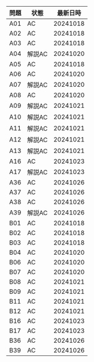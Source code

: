 | 問題 | 状態 | 最新日時 | 
| ---- | ---- | -------- | 
| A01  | AC   | 20241018 | 
| A02  | AC   | 20241018 | 
| A03  | AC   | 20241018 | 
| A04  | 解説AC   | 20241020 | 
| A05  | AC   | 20241018 | 
| A06  | AC   | 20241020 | 
| A07  | 解説AC   | 20241020 | 
| A08  | AC   | 20241020 | 
| A09  | 解説AC   | 20241021 | 
| A10  | 解説AC   | 20241021 | 
| A11  | 解説AC   | 20241021 | 
| A12  | 解説AC   | 20241021 | 
| A13  | 解説AC   | 20241021 | 
| A16  | AC   | 20241023 | 
| A17  | 解説AC   | 20241023 | 
| A36  | AC   | 20241026 | 
| A37  | AC   | 20241026 | 
| A38  | AC   | 20241026 | 
| A39  | 解説AC   | 20241026 | 
| B01  | AC   | 20241018 | 
| B02  | AC   | 20241018 | 
| B03  | AC   | 20241018 | 
| B04  | AC   | 20241020 |  
| B06  | AC   | 20241020 | 
| B07  | AC   | 20241020 | 
| B08  | AC   | 20241021 | 
| B09  | AC   | 20241021 | 
| B11  | AC   | 20241021 | 
| B12  | AC   | 20241021 | 
| B16  | AC   | 20241023 | 
| B17  | AC   | 20241023 | 
| B36  | AC   | 20241026 | 
| B39  | AC   | 20241026 | 
